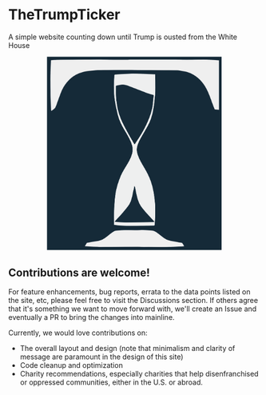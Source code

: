 # TheTrumpTicker
A simple website counting down until Trump is ousted from the White House

<p align="center">
  <a href="https://thetrumpticker.com">
    <img src="src/images/logo.svg" width="350px">
  </a>
</p>

## Contributions are welcome!
For feature enhancements, bug reports, errata to the data points listed on the site, etc, please feel free to visit the Discussions section. If others agree that it's something we want to move forward with, we'll create an Issue and eventually a PR to bring the changes into mainline.

Currently, we would love contributions on:
* The overall layout and design (note that minimalism and clarity of message are paramount in the design of this site)
* Code cleanup and optimization
* Charity recommendations, especially charities that help disenfranchised or oppressed communities, either in the U.S. or abroad.
